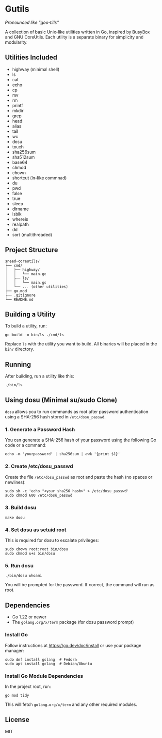 # Gutils

_Pronounced like "goo-tills"_

A collection of basic Unix-like utilities written in Go, inspired by BusyBox and GNU CoreUtils. Each utility is a separate binary for simplicity and modularity.

## Utilities Included
- highway (minimal shell)
- ls
- cat
- echo
- cp
- mv
- rm
- printf
- mkdir
- grep
- head
- alias
- tail
- wc
- dosu
- touch
- sha256sum
- sha512sum
- base64
- chmod
- chown
- shortcut (ln-like commnad)
- du
- pwd
- false
- true
- sleep
- dirname
- lsblk
- whereis
- realpath
- dd
- sort (multithreaded)

## Project Structure

```
sneed-coreutils/
├── cmd/
│   ├── highway/
│   │   └── main.go
│   ├── ls/
│   │   └── main.go
│   └── ... (other utilities)
├── go.mod
├── .gitignore
└── README.md
```

## Building a Utility

To build a utility, run:

```
go build -o bin/ls ./cmd/ls
```

Replace `ls` with the utility you want to build. All binaries will be placed in the `bin/` directory.

## Running

After building, run a utility like this:

```
./bin/ls
```

## Using dosu (Minimal su/sudo Clone)

`dosu` allows you to run commands as root after password authentication using a SHA-256 hash stored in `/etc/dosu_passwd`.

### 1. Generate a Password Hash

You can generate a SHA-256 hash of your password using the following Go code or a command:

```
echo -n 'yourpassword' | sha256sum | awk '{print $1}'
```

### 2. Create /etc/dosu_passwd

Create the file `/etc/dosu_passwd` as root and paste the hash (no spaces or newlines):

```
sudo sh -c 'echo "<your_sha256_hash>" > /etc/dosu_passwd'
sudo chmod 600 /etc/dosu_passwd
```

### 3. Build dosu

```
make dosu
```

### 4. Set dosu as setuid root

This is required for dosu to escalate privileges:

```
sudo chown root:root bin/dosu
sudo chmod u+s bin/dosu
```

### 5. Run dosu

```
./bin/dosu whoami
```

You will be prompted for the password. If correct, the command will run as root.

## Dependencies

- Go 1.22 or newer
- The `golang.org/x/term` package (for dosu password prompt)

### Install Go

Follow instructions at https://go.dev/doc/install or use your package manager:

```
sudo dnf install golang  # Fedora
sudo apt install golang  # Debian/Ubuntu
```

### Install Go Module Dependencies

In the project root, run:

```
go mod tidy
```

This will fetch `golang.org/x/term` and any other required modules.

## License
MIT 